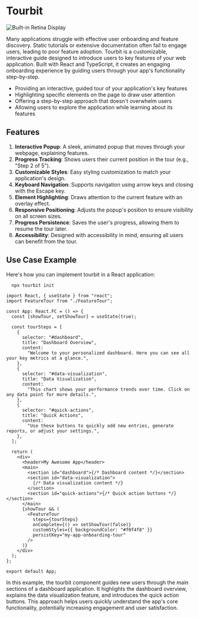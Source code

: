 # Tourbit

![Built-in Retina Display](https://github.com/user-attachments/assets/d8f02b13-a160-4204-8d44-2d5299898c84)

Many applications struggle with effective user onboarding and feature discovery. Static tutorials or extensive documentation often fail to engage users, leading to poor feature adoption.
Tourbit is a customizable, interactive guide designed to introduce users to key features of your web application. Built with React and TypeScript, it creates an engaging onboarding experience by guiding users through your app's functionality step-by-step.

- Providing an interactive, guided tour of your application's key features
- Highlighting specific elements on the page to draw user attention
- Offering a step-by-step approach that doesn't overwhelm users
- Allowing users to explore the application while learning about its features

## Features

1. **Interactive Popup**: A sleek, animated popup that moves through your webpage, explaining features.
2. **Progress Tracking**: Shows users their current position in the tour (e.g., "Step 2 of 5").
3. **Customizable Styles**: Easy styling customization to match your application's design.
4. **Keyboard Navigation**: Supports navigation using arrow keys and closing with the Escape key.
5. **Element Highlighting**: Draws attention to the current feature with an overlay effect.
6. **Responsive Positioning**: Adjusts the popup's position to ensure visibility on all screen sizes.
7. **Progress Persistence**: Saves the user's progress, allowing them to resume the tour later.
8. **Accessibility**: Designed with accessibility in mind, ensuring all users can benefit from the tour.

## Use Case Example

Here's how you can implement tourbit in a React application:

```shell
  npx tourbit init
```

```tsx
import React, { useState } from "react";
import FeatureTour from "./FeatureTour";

const App: React.FC = () => {
  const [showTour, setShowTour] = useState(true);

  const tourSteps = [
    {
      selector: "#dashboard",
      title: "Dashboard Overview",
      content:
        "Welcome to your personalized dashboard. Here you can see all your key metrics at a glance.",
    },
    {
      selector: "#data-visualization",
      title: "Data Visualization",
      content:
        "This chart shows your performance trends over time. Click on any data point for more details.",
    },
    {
      selector: "#quick-actions",
      title: "Quick Actions",
      content:
        "Use these buttons to quickly add new entries, generate reports, or adjust your settings.",
    },
  ];

  return (
    <div>
      <header>My Awesome App</header>
      <main>
        <section id="dashboard">{/* Dashboard content */}</section>
        <section id="data-visualization">
          {/* Data visualization content */}
        </section>
        <section id="quick-actions">{/* Quick action buttons */}</section>
      </main>
      {showTour && (
        <FeatureTour
          steps={tourSteps}
          onComplete={() => setShowTour(false)}
          customStyles={{ backgroundColor: "#f0f4f8" }}
          persistKey="my-app-onboarding-tour"
        />
      )}
    </div>
  );
};

export default App;
```

In this example, the tourbit component guides new users through the main sections of a dashboard application. It highlights the dashboard overview, explains the data visualization feature, and introduces the quick action buttons. This approach helps users quickly understand the app's core functionality, potentially increasing engagement and user satisfaction.
